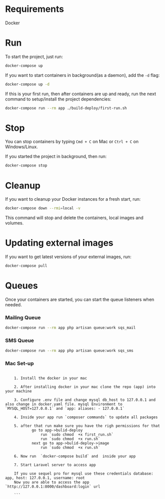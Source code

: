 # Requirements

Docker

# Run

To start the project, just run:

```bash
docker-compose up
```

If you want to start containers in background(as a daemon), add the `-d` flag:

```bash
docker-compose up -d
```

If this is your first run, then after containers are up and ready, run the next command to setup/install the project dependencies:

```bash
docker-compose run --rm app ./build-deploy/first-run.sh
```

# Stop

You can stop containers by typing `Cmd + C` on Mac or `Ctrl + C` on Windows/Linux. 

If you started the project in background, then run:

```bash
docker-compose stop
```

# Cleanup

If you want to cleanup your Docker instances for a fresh start, run:

```bash
docker-compose down --rmi=local -v
```

This command will stop and delete the containers, local images and volumes.

# Updating external images

If you want to get latest versions of your external images, run:

```bash
docker-compose pull
```

# Queues

Once your containers are started, you can start the queue listeners when needed.

### Mailing Queue

```bash
docker-compose run --rm app php artisan queue:work sqs_mail
```

### SMS Queue

```bash
docker-compose run --rm app php artisan queue:work sqs_sms
```
### Mac Set-up

```Docker Mac

    1. Install the docker in your mac

    2. After installing docker in your mac clone the repo (app) into your machine 

    3. Configure .env file and change mysql db_host to 127.0.0.1 and also change in docker.yaml file. mysql Environment to `MYSQL_HOST=127.0.0.1` and `app: aliases: - 127.0.0.1`

    4. Inside your app run `composer commands` to update all packages

    5. after that run make sure you have the righ permissions for that
            go to app->bulid-deploy 
                run `sudo chmod  +x first_run.sh`
                run `sudo chmod  +x run.sh`
            next go to app->bulid-deploy->image
                run `sudo chmod  +x run.sh`

    6. Now run  `docker-compose build` and  inside your app

    7. Start Laravel server to access app

    If you use sequel pro for mysql use these credentials database: app, host: 127.0.0.1, username: root
    Now you are able to access the app `http://127.0.0.1:8000/dashboard:login` url

    ```
